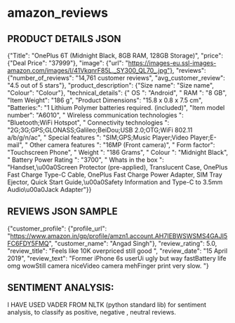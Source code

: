 # amazon_reviews

## PRODUCT DETAILS JSON

{"Title": "OnePlus 6T (Midnight Black, 8GB RAM, 128GB Storage)",
"price": {"Deal Price": "37999"}, 
"image": 
      {"url": "https://images-eu.ssl-images-amazon.com/images/I/41VkqnrF85L._SY300_QL70_.jpg"}, 
  "reviews": 
      {"number_of_reviews": "14,761 customer reviews", 
      "avg_customer_review": "4.5 out of 5 stars"}, 
 "product_description": 
      {"Size name": "Size name", "Colour": "Colour"},
      "technical_details":
          {" OS ": "Android",
          " RAM ": "8 GB",
          "Item Weight": "186 g", 
          "Product Dimensions": "15.8 x 0.8 x 7.5 cm", 
          "Batteries:": "1 Lithium Polymer batteries required. (included)", 
          "Item model number": "A6010", 
          " Wireless communication technologies ": "Bluetooth;WiFi Hotspot", 
          " Connectivity technologies ": "2G;3G;GPS;GLONASS;Galileo;BeiDou;USB 2.0;OTG;WiFi 802.11 a/b/g/n/ac", 
          " Special features ": "SIM;GPS;Music Player;Video Player;E-mail", 
          " Other camera features ": "16MP (Front camera)", 
          " Form factor": "Touchscreen Phone", 
          " Weight ": "186 Grams", 
          " Colour ": "Midnight Black", 
          " Battery Power Rating ": "3700", 
          " Whats in the box ": 
                "Handset,\u00a0Screen Protector (pre-applied), Translucent Case, OnePlus Fast Charge Type-C Cable, OnePlus Fast Charge Power Adapter, SIM Tray Ejector, Quick Start Guide,\u00a0Safety Information and Type-C to 3.5mm Audio\u00a0Jack Adapter"}}
 
 
 ## REVIEWS JSON SAMPLE
 {"customer_profile": 
      {"profile_url": "https://www.amazon.in/gp/profile/amzn1.account.AH7IEBWSWSMS4GAJI5FC6FDY5FMQ", 
        "customer_name": "Angad Singh"}, 
 "review_rating": 5.0, 
 "review_title": "Feels like 10K overpriced still good  ",
 "review_date": "15 April 2019", 
 "review_text": "Former iPhone 6s userUi ugly but way fastBattery life omg wowStill camera niceVideo camera mehFinger print very slow. "}



## SENTIMENT ANALYSIS:
I HAVE USED VADER FROM NLTK (python standard lib) for sentiment analysis, to classify as positive, negative , neutral reviews.
